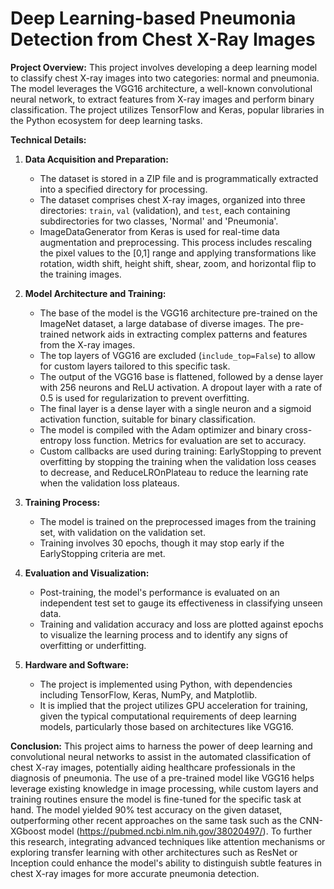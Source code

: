 # **Deep Learning-based Pneumonia Detection from Chest X-Ray Images**

**Project Overview:**
This project involves developing a deep learning model to classify chest X-ray images into two categories: normal and pneumonia. The model leverages the VGG16 architecture, a well-known convolutional neural network, to extract features from X-ray images and perform binary classification. The project utilizes TensorFlow and Keras, popular libraries in the Python ecosystem for deep learning tasks.

**Technical Details:**

1. **Data Acquisition and Preparation:**
   - The dataset is stored in a ZIP file and is programmatically extracted into a specified directory for processing.
   - The dataset comprises chest X-ray images, organized into three directories: `train`, `val` (validation), and `test`, each containing subdirectories for two classes, 'Normal' and 'Pneumonia'.
   - ImageDataGenerator from Keras is used for real-time data augmentation and preprocessing. This process includes rescaling the pixel values to the [0,1] range and applying transformations like rotation, width shift, height shift, shear, zoom, and horizontal flip to the training images.

2. **Model Architecture and Training:**
   - The base of the model is the VGG16 architecture pre-trained on the ImageNet dataset, a large database of diverse images. The pre-trained network aids in extracting complex patterns and features from the X-ray images.
   - The top layers of VGG16 are excluded (`include_top=False`) to allow for custom layers tailored to this specific task.
   - The output of the VGG16 base is flattened, followed by a dense layer with 256 neurons and ReLU activation. A dropout layer with a rate of 0.5 is used for regularization to prevent overfitting.
   - The final layer is a dense layer with a single neuron and a sigmoid activation function, suitable for binary classification.
   - The model is compiled with the Adam optimizer and binary cross-entropy loss function. Metrics for evaluation are set to accuracy.
   - Custom callbacks are used during training: EarlyStopping to prevent overfitting by stopping the training when the validation loss ceases to decrease, and ReduceLROnPlateau to reduce the learning rate when the validation loss plateaus.

3. **Training Process:**
   - The model is trained on the preprocessed images from the training set, with validation on the validation set.
   - Training involves 30 epochs, though it may stop early if the EarlyStopping criteria are met.

4. **Evaluation and Visualization:**
   - Post-training, the model's performance is evaluated on an independent test set to gauge its effectiveness in classifying unseen data.
   - Training and validation accuracy and loss are plotted against epochs to visualize the learning process and to identify any signs of overfitting or underfitting.

5. **Hardware and Software:**
   - The project is implemented using Python, with dependencies including TensorFlow, Keras, NumPy, and Matplotlib.
   - It is implied that the project utilizes GPU acceleration for training, given the typical computational requirements of deep learning models, particularly those based on architectures like VGG16.

**Conclusion:**
This project aims to harness the power of deep learning and convolutional neural networks to assist in the automated classification of chest X-ray images, potentially aiding healthcare professionals in the diagnosis of pneumonia. The use of a pre-trained model like VGG16 helps leverage existing knowledge in image processing, while custom layers and training routines ensure the model is fine-tuned for the specific task at hand. The model yielded 90% test accuracy on the given dataset, outperforming other recent approaches on the same task such as the CNN-XGboost model (https://pubmed.ncbi.nlm.nih.gov/38020497/). To further this research, integrating advanced techniques like attention mechanisms or exploring transfer learning with other architectures such as ResNet or Inception could enhance the model's ability to distinguish subtle features in chest X-ray images for more accurate pneumonia detection.
